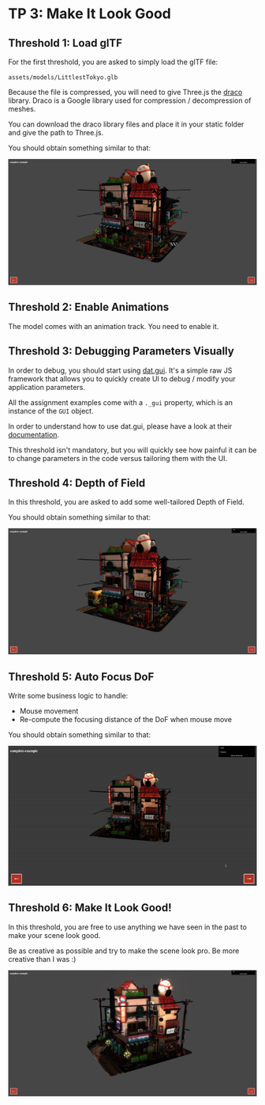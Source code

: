 # TP 3: Make It Look Good

## Threshold 1: Load glTF

For the first threshold, you are asked to simply load the glTF file:

```
assets/models/LittlestTokyo.glb
```

Because the file is compressed, you will need to give Three.js the [draco](https://github.com/google/draco/tree/master/src/draco) library. Draco is a Google library
used for compression / decompression of meshes.

You can download the draco library files and place it in your static folder and give the path to Three.js.

You should obtain something similar to that:

![](screenshots/tp3/gltf.jpg)

## Threshold 2: Enable Animations

The model comes with an animation track. You need to enable it.

## Threshold 3: Debugging Parameters Visually

In order to debug, you should start using [dat.gui](https://github.com/dataarts/dat.gui).
It's a simple raw JS framework that allows you to quickly create UI to debug / modify your application
parameters.

All the assignment examples come with a `._gui` property, which is an instance of the
`GUI` object.

In order to understand how to use dat.gui, please have a look at their
[documentation](https://github.com/dataarts/dat.gui/blob/master/API.md).

This threshold isn't mandatory, but you will quickly see how painful it can be to change parameters
in the code versus tailoring them with the UI.

## Threshold 4: Depth of Field

In this threshold, you are asked to add some well-tailored Depth of Field.

You should obtain something similar to that:

![](screenshots/tp3/dof.jpg)

## Threshold 5: Auto Focus DoF

Write some business logic to handle:

* Mouse movement
* Re-compute the focusing distance of the DoF when mouse move

You should obtain something similar to that:

![](screenshots/tp3/auto_dof_focus.gif)

## Threshold 6: Make It Look Good!

In this threshold, you are free to use anything we have seen
in the past to make your scene look good.

Be as creative as possible and try to make the scene look pro.
Be more creative than I was :)

![Mine doesn't look that good, please do better!](screenshots/tp3/final.jpg)
